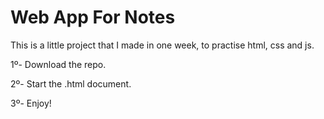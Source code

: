 # Web App For Notes
This is a little project that I made in one week, to practise html, css and js. 

1º- Download the repo.

2º- Start the .html document.

3º- Enjoy!
